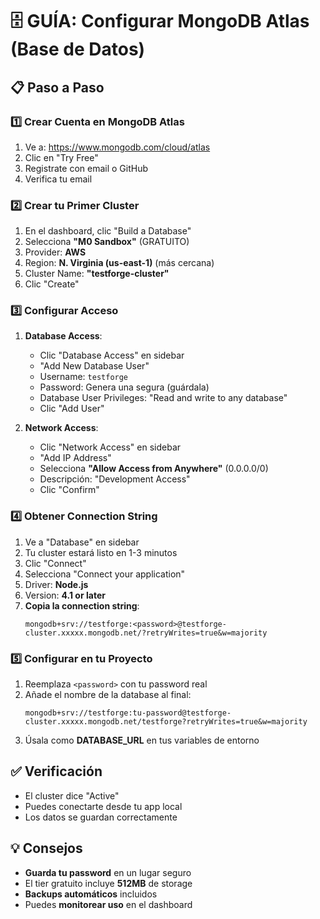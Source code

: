 # 🗄️ GUÍA: Configurar MongoDB Atlas (Base de Datos)

## 📋 Paso a Paso

### 1️⃣ Crear Cuenta en MongoDB Atlas
1. Ve a: https://www.mongodb.com/cloud/atlas
2. Clic en "Try Free"
3. Registrate con email o GitHub
4. Verifica tu email

### 2️⃣ Crear tu Primer Cluster
1. En el dashboard, clic "Build a Database"
2. Selecciona **"M0 Sandbox"** (GRATUITO)
3. Provider: **AWS** 
4. Region: **N. Virginia (us-east-1)** (más cercana)
5. Cluster Name: **"testforge-cluster"**
6. Clic "Create"

### 3️⃣ Configurar Acceso
1. **Database Access**:
   - Clic "Database Access" en sidebar
   - "Add New Database User"
   - Username: `testforge`
   - Password: Genera una segura (guárdala)
   - Database User Privileges: "Read and write to any database"
   - Clic "Add User"

2. **Network Access**:
   - Clic "Network Access" en sidebar
   - "Add IP Address"
   - Selecciona **"Allow Access from Anywhere"** (0.0.0.0/0)
   - Descripción: "Development Access"
   - Clic "Confirm"

### 4️⃣ Obtener Connection String
1. Ve a "Database" en sidebar
2. Tu cluster estará listo en 1-3 minutos
3. Clic "Connect"
4. Selecciona "Connect your application"
5. Driver: **Node.js**
6. Version: **4.1 or later**
7. **Copia la connection string**:
   ```
   mongodb+srv://testforge:<password>@testforge-cluster.xxxxx.mongodb.net/?retryWrites=true&w=majority
   ```

### 5️⃣ Configurar en tu Proyecto
1. Reemplaza `<password>` con tu password real
2. Añade el nombre de la database al final:
   ```
   mongodb+srv://testforge:tu-password@testforge-cluster.xxxxx.mongodb.net/testforge?retryWrites=true&w=majority
   ```
3. Úsala como **DATABASE_URL** en tus variables de entorno

## ✅ Verificación
- El cluster dice "Active" 
- Puedes conectarte desde tu app local
- Los datos se guardan correctamente

## 💡 Consejos
- **Guarda tu password** en un lugar seguro
- El tier gratuito incluye **512MB** de storage
- **Backups automáticos** incluidos
- Puedes **monitorear uso** en el dashboard